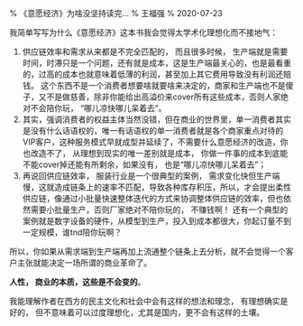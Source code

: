 % 《意愿经济》为啥没坚持读完...
% 王福强
% 2020-07-23

我简单写写为什么《意愿经济》这本书我会觉得太学术化理想化而不接地气：

1. 供应链效率和需求从来都是不完全匹配的， 而且很多时候， 生产端就是需要时间，时滞只是一个问题，还有就是成本，这是生产端最关心的，也是最看重的，过高的成本也就意味着低薄的利润，甚至加上其它费用导致没有利润还赔钱。 这个东西不是一个消费者想要啥就要啥来决定的，商家和生产端也不是傻子，又不是做慈善，除非你能给出高溢价来cover所有这些成本，否则人家绝对不会陪你玩， “哪儿凉快哪儿呆着去”。
2. 其实，强调消费者的权益主体当然没错，但在商业的世界里，单一消费者其实是没有什么话语权的，唯一有话语权的单一消费者就是各个商家重点对待的VIP客户，这种服务模式早就成型并延续了，不需要什么意愿经济的改造，你也改造不了， 从理想到现实的唯一差别就是成本， 你做一件事的成本到底能不能cover掉还能有所剩余，如果没有， 也是“哪儿凉快哪儿呆着去”；
3. 再说回供应链效率， 服装行业是一个很典型的案例， 需求变化快但生产端慢，这就造成链条上的速率不匹配，导致各种库存积压，所以，才会提出柔性供应链，像通过小批量快速整体迭代的方式来协调整体供应链的效率，但也依然需要小批量生产，否则厂家绝对不陪你玩的， 不赚钱啊！ 还有一个典型的案例就是数字设备的硬件，从模型到生产，投入到成本都很大，你起订量不到一定规模，谁tnd陪你玩啊？ 

所以，你如果从需求端到生产端再加上流通整个链条上去分析，就不会觉得一个客户主张就能决定一场所谓的商业革命了。 

**人性， 商业的本质，这些是不会变的**。

我能理解作者在西方的民主文化和社会中会有这样的想法和理念， 有理想确实是好的， 但不意味着可以过度理想化，尤其是国内，更不会有这样的土壤。

